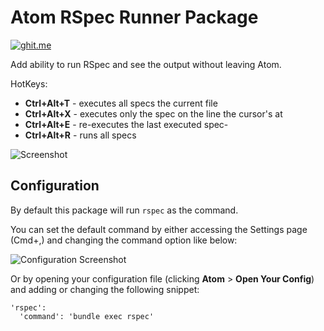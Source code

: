 # Atom RSpec Runner Package

[![ghit.me](https://ghit.me/badge.svg?repo=fcoury/atom-rspec)](https://ghit.me/repo/fcoury/atom-rspec)

Add ability to run RSpec and see the output without leaving Atom.

HotKeys:

- __Ctrl+Alt+T__ - executes all specs the current file
- __Ctrl+Alt+X__ - executes only the spec on the line the cursor's at
- __Ctrl+Alt+E__ - re-executes the last executed spec- 
- __Ctrl+Alt+R__ - runs all specs

![Screenshot](http://cl.ly/image/2G2B3M2g3l3k/stats_collector_spec.rb%20-%20-Users-fcoury-Projects-crm_bliss.png)

## Configuration

By default this package will run `rspec` as the command.

You can set the default command by either accessing the Settings page (Cmd+,)
and changing the command option like below:

![Configuration Screenshot](http://f.cl.ly/items/2k1C0E0e1l2Z3m1l3e1R/Settings%20-%20-Users-fcoury-Projects-crm_bliss.jpg)

Or by opening your configuration file (clicking __Atom__ > __Open Your Config__)
and adding or changing the following snippet:

    'rspec':
      'command': 'bundle exec rspec'
